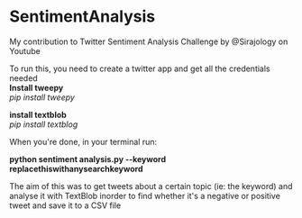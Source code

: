 # SentimentAnalysis
My contribution to Twitter Sentiment Analysis Challenge by @Sirajology on Youtube

To run this, you need to create a twitter app and get all the credentials needed<br>
<b>Install tweepy</b><br>
<i>pip install tweepy</i>

<b>install textblob</b><br>
<i>pip install textblog</i>

When you're done, in your terminal run:

<b>python sentiment analysis.py --keyword replacethiswithanysearchkeyword</b>

The aim of this was to get tweets about a certain topic (ie: the keyword) and analyse it with TextBlob inorder to find whether it's a negative or positive tweet and save it to a CSV file
